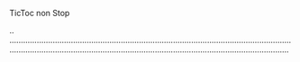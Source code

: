 TicToc non Stop

..
.......................................................................................................................................................................................................................................................